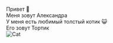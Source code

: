 Привет :wave:   
Меня зовут Александра   
У меня есть любимый толстый котик :smiley_cat:  
Его зовут Тортик    
![Cat](/Desktop/AleksK/Tortik.jpg)


